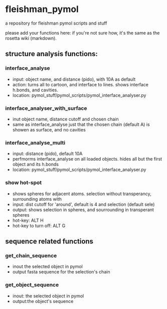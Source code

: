 # fleishman_pymol
a repository for fleishman pymol scripts and stuff

please add your functions here:
if you're not sure how, it's the same as the rosetta wiki (markdown).

## structure analysis functions:
### interface_analyse
- input: object name, and distance (pido), with 10A as default
- action: turns all to cartoon, and interface to lines. shows interface h.bonds, and cavities.
- location: pymol_stuff/pymol_scripts/pymol_interface_analyser.py

### interface_analyser_with_surface
- inut object name, distance cutoff and chosen chain
- same as interface_analyse just that the chosen chain (default A) is showen as surface, and no cavities

### interface_analyse_multi
- input: distance (pido), default 10A
- perfmorms interface_analyse on all loaded objects. hides all but the first object and its h.bonds
- location: pymol_stuff/pymol_scripts/pymol_interface_analyser.py

### show hot-spot
- shows spheres for adjacent atoms. selection without transperancy, surrounding atoms with
- input: dist cutoff for 'around', default is 4 and selection (default sele)
- output: shows selection in spheres, and sourrounding in transperant spheres
- hot-key: ALT H
- hot-key to turn off: ALT G

## sequence related functions
### get_chain_sequence
- inout the selected object in pymol
- output fasta sequence for the selection's chain

### get_object_sequence
- inout: the selected object in pymol
- output:the object's sequence